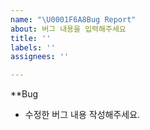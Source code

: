```yaml
---
name: "\U0001F6A8Bug Report"
about: 버그 내용을 입력해주세요
title: ''
labels: ''
assignees: ''

---
```


**Bug
- 수정한 버그 내용 작성해주세요.
